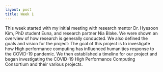 ```yaml
---
layout: post
title: Week 1
---
```


This week started with my initial meeting with research mentor Dr. Hyesoon Kim, PhD student Euna, and research partner Nia Blake.
We were shown an overview of how research is generally conducted. We also defined  the goals and vision for the project:
The goal of this project is to investigate how High performance computing has influenced humanities response to the COVID-19 pandemic.
We then established a timeline for our project and began investigating the COVID-19 High Performance Computing Consortium and their various projects.
